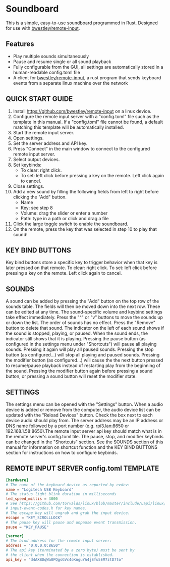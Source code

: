 # Soundboard

This is a simple, easy-to-use soundboard programmed in Rust. Designed for use with [bwestley/remote-input](https://github.com/bwestley/remote-input).

## Features

* Play multiple sounds simultaneously
* Pause and resume single or all sound playback
* Fully configurable from the GUI, all settings are automatically stored in a human-readable config.toml file
* A client for [bwestley/remote-input](https://github.com/bwestley/remote-input), a rust program that sends keyboard events from a separate linux machine over the network

## QUICK START GUIDE

1. Install <https://github.com/bwestley/remote-input> on a linux device.
2. Configure the remote input server with a "config.toml" file such as the template in this manual. If a "config.toml" file cannot be found, a default matching this template will be automatically installed.
3. Start the remote input server.
4. Open settings.
5. Set the server address and API key.
6. Press "Connect" in the main window to connect to the configured remote input server.
7. Select output devices.
8. Set keybinds:
    * To clear: right click.
    * To set: left click before pressing a key on the remote. Left click again to cancel.
9. Close settings.
10. Add a new sound by filling the following fields from left to right before clicking the "Add" button.
    * Name
    * Key: see step 8
    * Volume: drag the slider or enter a number
    * Path: type in a path or click and drag a file
11. Click the large toggle switch to enable the soundboard.
12. On the remote, press the key that was selected in step 10 to play that sound!

## KEY BIND BUTTONS

Key bind buttons store a specific key to trigger behavior when that key is
    later pressed on that remote.
To clear: right click.
To set: left click before pressing a key on the remote. Left click again to
    cancel.

## SOUNDS

A sound can be added by pressing the "Add" button on the top row of the sounds
table. The fields will then be moved down into the next row. These can be
edited at any time. The sound-specific volume and keybind settings take effect
immediately. Press the "^" or "v" buttons to move the sounds up or down the
list. The order of sounds has no effect. Press the "Remove" button to delete
that sound. The indicator on the left of each sound shows if the sound is
stopped, playing, or paused. When the sound ends, the indicator still shows
that it is playing. Pressing the pause button (as configured in the settings
menu under "Shortcuts") will pause all playing sounds. Pressing it again will
play all paused sounds. Pressing the stop button (as configured...) will stop
all playing and paused sounds. Pressing the modifier button (as configured...)
will cause the the next button pressed to resume/pause playback instead of
restarting play from the beginning of the sound. Pressing the modifier button
again before pressing a sound button, or pressing a sound button will reset the
modifier state.

## SETTINGS

The settings menu can be opened with the "Settings" button. When a audio device
is added or remove from the computer, the audio device list can be updated with
the "Reload Devices" button. Check the box next to each device audio should
play from. The server address may be an IP address or DNS name followed by a
port number (e.g. rpi3.lan:8650 or 192.168.1.58:8650).The remote input server
api key should match what is in the remote server's config.toml tile. The
pause, stop, and modifier keybinds can be changed in the "Shortcuts" section.
See the SOUNDS section of this manual for information on shortcut function and
the KEY BIND BUTTONS section for instructions on how to configure keybinds.

## REMOTE INPUT SERVER config.toml TEMPLATE

```toml
[hardware]
# The name of the keyboard device as reported by evdev:
name = "Logitech USB Keyboard"
# The status light blink duration in milliseconds
led_speed_millis = 3000
# See https://github.com/torvalds/linux/blob/master/include/uapi/linux/
# input-event-codes.h for key names.
# The escape key will ungrab and grab the input device.
escape = "KEY_SCROLLLOCK"
# The pause key will pause and unpause event transmission.
pause = "KEY_PAUSE"

[server]
# The bind address for the remote input server:
address = "0.0.0.0:8650"
# The api key (terminated by a zero byte) must be sent by
# the client when the connection is established.
api_key = "d4AXBDqWa0PQgsGVc4oKnguYA4jEfu5EM7ztD7to"
```

